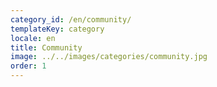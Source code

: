 ```yaml
---
category_id: /en/community/
templateKey: category
locale: en
title: Community
image: ../../images/categories/community.jpg
order: 1
---
```

